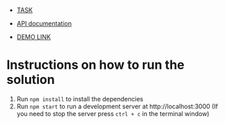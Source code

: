  - [TASK](https://drive.google.com/file/d/1qYTKMXrVVsnes8M1KxTnscWfHZIaH4cW/view)
 - [API documentation](https://documenter.getpostman.com/view/8110984/SVSHqohE)
 
 - [DEMO LINK](https://alexazalor.github.io/Task-with-list-of-posts/)

# Instructions on how to run the solution

1. Run `npm install` to install the dependencies
2. Run `npm start` to run a development server at http://localhost:3000 (If you need to stop the server press `ctrl + c` in the terminal window)

